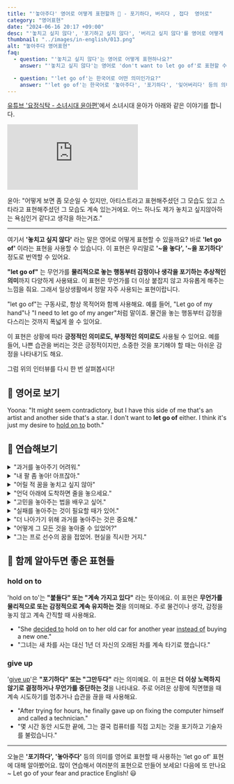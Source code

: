 ```yaml
---
title: "'놓아주다' 영어로 어떻게 표현할까 🎈 - 포기하다, 버리다 , 접다  영어로"
category: "영어표현"
date: "2024-06-16 20:17 +09:00"
desc: "'놓치고 싶지 않다', '포기하고 싶지 않다', '버리고 싶지 않다'를 영어로 어떻게 표현하면 좋을까요? '어느 하나도 놓치고 싶지 않아요', '모순일 수 있지만 놓치고 싶지 않은 욕심이에요' 등을 영어로 표현하는 법을 배워봅시다. 다양한 예문을 통해서 연습하고 본인의 표현으로 만들어 보세요."
thumbnail: "../images/in-english/013.png"
alt: "놓아주다 영어표현"
faq:
  - question: "'놓치고 싶지 않다'는 영어로 어떻게 표현하나요?"
    answer: "'놓치고 싶지 않다'는 영어로 'don't want to let go of'로 표현할 수 있습니다. 예를 들어, '난 이 기회를 놓치고 싶지 않아'는 'I don't want to let go of this opportunity'로 말할 수 있습니다."

  - question: "'let go of'는 한국어로 어떤 의미인가요?"
    answer: "'let go of'는 한국어로 '놓아주다', '포기하다', '잊어버리다' 등의 의미입니다. 물리적인 것뿐만 아니라 감정이나 생각에도 적용될 수 있습니다. 예를 들어, 'It's time to let go of your anger'는 '화를 풀 때가 됐어'라는 의미입니다."
---
```


[유튜브 '요정식탁 - 소녀시대 윤아편'](https://www.youtube.com/watch?v=OSPokZYFPtw&t=1523s)에서 소녀시대 윤아가 아래와 같은 이야기를 합니다.

<iframe class="youtube" src="https://www.youtube.com/embed/OSPokZYFPtw?si=ZspZ0RQb_ajL5WMm&amp;start=1523" title="YouTube video player" frameborder="0" allow="accelerometer; autoplay; clipboard-write; encrypted-media; gyroscope; picture-in-picture; web-share" referrerpolicy="strict-origin-when-cross-origin" allowfullscreen></iframe>

윤아: "어떻게 보면 좀 모순일 수 있지만, 아티스트라고 표현해주셨던 그 모습도 있고 스타라고 표현해주셨던 그 모습도 계속 있는거에요. 어느 하나도 제가 놓치고 싶지않아하는 욕심인거 같다고 생각을 하는거죠."

---

여기서 **'놓치고 싶지 않다'** 라는 말은 영어로 어떻게 표현할 수 있을까요? 바로 **'let go of'** 이라는 표현을 사용할 수 있습니다. 이 표현은 우리말로 **'~을 놓다', '~을 포기하다'** 정도로 번역할 수 있어요.

**"let go of"** 는 무언가를 **물리적으로 놓는 행동부터 감정이나 생각을 포기하는 추상적인 의미**까지 다양하게 사용돼요. 이 표현은 무언가를 더 이상 붙잡지 않고 자유롭게 해주는 느낌을 줘요. 그래서 일상생활에서 정말 자주 사용되는 표현이랍니다.

"let go of"는 구동사로, 항상 목적어와 함께 사용해요. 예를 들어, "Let go of my hand"나 "I need to let go of my anger"처럼 말이죠. 물건을 놓는 행동부터 감정을 다스리는 것까지 폭넓게 쓸 수 있어요.

이 표현은 상황에 따라 **긍정적인 의미로도, 부정적인 의미로도** 사용될 수 있어요. 예를 들어, 나쁜 습관을 버리는 것은 긍정적이지만, 소중한 것을 포기해야 할 때는 아쉬운 감정을 나타내기도 해요.

그럼 위의 인터뷰를 다시 한 번 살펴봅시다!

<script async src="https://pagead2.googlesyndication.com/pagead/js/adsbygoogle.js?client=ca-pub-1465612013356152"
     crossorigin="anonymous"></script>
<!-- engple-horizontal-ad -->

<ins class="adsbygoogle"
     style="display:block"
     data-ad-client="ca-pub-1465612013356152"
     data-ad-slot="2106896038"
     data-ad-format="auto"
     data-full-width-responsive="true"></ins>

<script>
     (adsbygoogle = window.adsbygoogle || []).push({});
</script>

## 📖 영어로 보기

Yoona: "It might seem contradictory, but I have this side of me that's an artist and another side that's a star. I don't want to **let go of** either. I think it's just my desire to [hold on to](/blog/vocab-1/031.hold-on-to/) both."

## 💬 연습해보기

<details>
<summary>"과거를 놓아주기 어려워."</summary>
<span>"<a href="/blog/in-english/111.hard-to/">It's hard to</a> let go of the past."</span>
</details>

<details>
<summary>"내 팔 좀 놓아! 아프잖아."</summary>
<span>"Let go of my arm! You're hurting me."</span>
</details>

<details>
<summary>"어릴 적 꿈을 놓치고 싶지 않아"</summary>
<span>"I don't want to let go of my childhood dreams."</span>
</details>

<details>
<summary>"언덕 아래에 도착하면 줄을 놓으세요."</summary>
<span>"Let go of the rope when you reach the bottom of the hill."</span>
</details>

<details>
<summary>"고민을 놓아주는 법을 배우고 싶어."</summary>
<span>"I want to <a href="/blog/in-english/245.learn/">learn</a> how to let go of my worries."</span>
</details>

<details>
<summary>"실패를 놓아주는 것이 필요할 때가 있어."</summary>
<span>"There are times when you need to let go of failure."</span>
</details>

<details>
<summary>"더 나아가기 위해 과거를 놓아주는 것은 중요해."</summary>
<span>"It's <a href="/blog/in-english/318.important/">important</a> to let go of the past to move forward."</span>
</details>

<details>
<summary>"어떻게 그 모든 것을 놓아줄 수 있었어?"</summary>
<span>"How were you able to let go of everything?"</span>
</details>

<details>
<summary>"그는 프로 선수의 꿈을 접었어. 현실을 직시한 거지."</summary>
<span>"He <a href="/blog/in-english/182.finally/">finally</a> let go of his dream to become a pro athlete. Sometimes reality hits hard."</span>
</details>

## 🤝 함께 알아두면 좋은 표현들

### hold on to

'hold on to'는 **"붙들다" 또는 "계속 가지고 있다"** 라는 뜻이에요. 이 표현은 **무언가를 물리적으로 또는 감정적으로 계속 유지하는 것**을 의미해요. 주로 물건이나 생각, 감정을 놓지 않고 계속 간직할 때 사용해요.

- "She [decided to](/blog/in-english/062.decide-to/) hold on to her old car for another year [instead of](/blog/in-english/169.instead-of/) buying a new one."
- "그녀는 새 차를 사는 대신 1년 더 자신의 오래된 차를 계속 타기로 했습니다."

### give up

'[give up](/blog/vocab-1/046.give-up/)'은 **"포기하다" 또는 "그만두다"** 라는 의미예요. 이 표현은 **더 이상 노력하지 않기로 결정하거나 무언가를 중단하는 것**을 나타내요. 주로 어려운 상황에 직면했을 때 계속 시도하기를 멈추거나 습관을 끊을 때 사용해요.

- "After trying for hours, he finally gave up on fixing the computer himself and called a technician."
- "몇 시간 동안 시도한 끝에, 그는 결국 컴퓨터를 직접 고치는 것을 포기하고 기술자를 불렀습니다."

---

오늘은 **'포기하다', '놓아주다'** 등의 의미를 영어로 표현할 때 사용하는 'let go of' 표현에 대해 알아봤어요. 많이 연습해서 여러분의 표현으로 만들어 보세요! 다음에 또 만나요~ Let go of your fear and practice English! 😃
